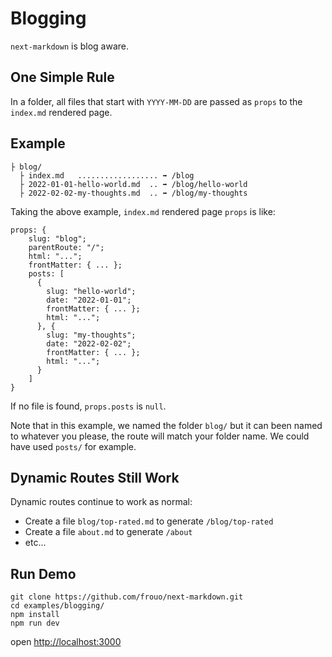 # Blogging

`next-markdown` is blog aware.

## One Simple Rule

In a folder, all files that start with `YYYY-MM-DD` are passed as `props` to the `index.md` rendered page.

## Example

```
├ blog/
  ├ index.md   .................. ➡️ /blog
  ├ 2022-01-01-hello-world.md  .. ➡️ /blog/hello-world
  ├ 2022-02-02-my-thoughts.md  .. ➡️ /blog/my-thoughts
```

Taking the above example, `index.md` rendered page `props` is like:

```
props: {
    slug: "blog";
    parentRoute: "/";
    html: "...";
    frontMatter: { ... };
    posts: [
      {
        slug: "hello-world";
        date: "2022-01-01";
        frontMatter: { ... };
        html: "...";
      }, {
        slug: "my-thoughts";
        date: "2022-02-02";
        frontMatter: { ... };
        html: "...";
      }
    ]
}
```

If no file is found, `props.posts` is `null`.

Note that in this example, we named the folder `blog/` but it can been named to whatever you please, the route will match your folder name. We could have used `posts/` for example.

## Dynamic Routes Still Work

Dynamic routes continue to work as normal:

- Create a file `blog/top-rated.md` to generate `/blog/top-rated`
- Create a file `about.md` to generate `/about`
- etc...

## Run Demo

```
git clone https://github.com/frouo/next-markdown.git
cd examples/blogging/
npm install
npm run dev
```

open [http://localhost:3000](http://localhost:3000)

